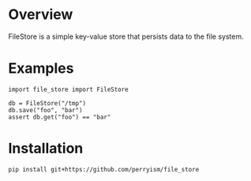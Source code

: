# Overview

FileStore is a simple key-value store that persists data to the file system.

# Examples

```
import file_store import FileStore

db = FileStore("/tmp")
db.save("foo", "bar")
assert db.get("foo") == "bar"

```

# Installation

```
pip install git+https://github.com/perryism/file_store
```
